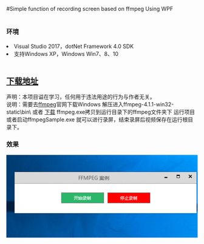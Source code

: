 #Simple function of recording screen based on ffmpeg Using WPF
# <h3>环境</h3>

<li>Visual Studio 2017，dotNet Framework 4.0 SDK</li>
<li>支持Windows XP，Windows Win7、8、10</li>
<br/>
<h2><a href="https://github.com/yanjinhuagood/ffmpegSample/releases/download/Setup/FFMPEGSmple_Setup.exe">下载地址</a></h2>
声明：本项目谥在学习，任何用于违法用途的行为与作者无关。<br/>
说明：需要去<a href="http://www.ffmpeg.org/download.html" rel="nofollow">ffmpeg</a>官网下载Windows 解压进入ffmpeg-4.1.1-win32-static\bin\ 或者 <a href="https://github.com/yanjinhuagood/ffmpegSample/archive/ffmepg.exe.zip">下载</a>
ffmpeg.exe拷贝到运行目录下的ffmpeg文件夹下 运行项目或者启动ffmpegSample.exe 就可以进行录屏，结束录屏后视频保存在运行根目录下。
<h3>效果</h3>
<img src="/ffmpegSolution/resources/01.gif"/>



